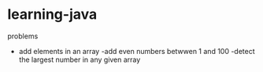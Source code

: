# learning-java
problems 
- add elements in an array
-add even numbers betwwen 1 and 100
-detect the largest number in any given array
